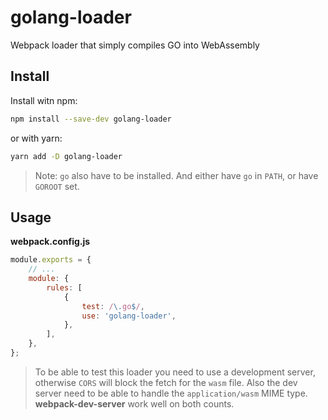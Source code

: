 # golang-loader

Webpack loader that simply compiles GO into WebAssembly

## Install

Install witn npm:

```bash
npm install --save-dev golang-loader
```

or with yarn:

```bash
yarn add -D golang-loader
```

> Note: `go` also have to be installed. And either have `go` in `PATH`, or have `GOROOT` set.

## Usage

**webpack.config.js**

```js
module.exports = {
    // ...
    module: {
        rules: [
            {
                test: /\.go$/,
                use: 'golang-loader',
            },
        ],
    },
};
```

> To be able to test this loader you need to use a development server, otherwise `CORS` will block the fetch for the `wasm` file. Also the dev server need to be able to handle the `application/wasm` MIME type. **webpack-dev-server** work well on both counts.
